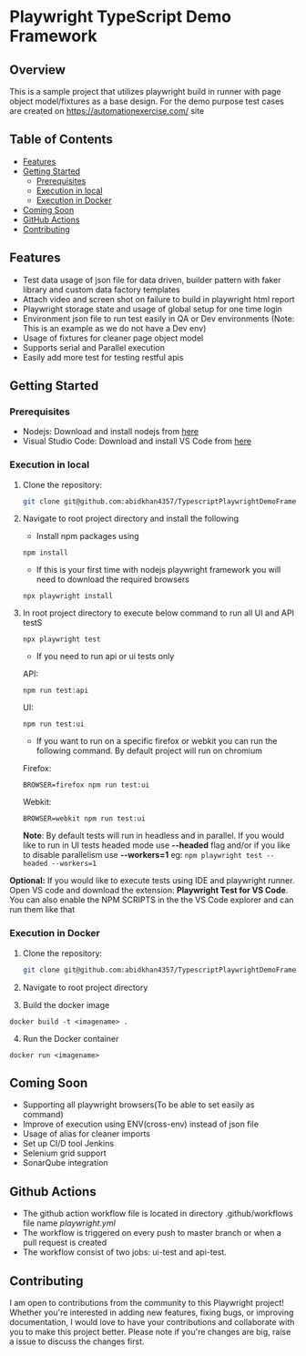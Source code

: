 # Playwright TypeScript Demo Framework

## Overview
This is a sample project that utilizes playwright build in runner with page object model/fixtures as a base design. For the demo purpose test cases are created on https://automationexercise.com/ site

## Table of Contents

- [Features](#features)
- [Getting Started](#getting-started)
  - [Prerequisites](#prerequisites)
  - [Execution in local](#execution-in-local)
  - [Execution in Docker](#execution-in-docker)
- [Coming Soon](#coming-soon)
- [GitHub Actions](#github-actions)
- [Contributing](#contributing)

## Features
- Test data usage of json file for data driven, builder pattern with faker library and custom data factory templates
- Attach video and screen shot on failure to build in playwright html report
- Playwright storage state and usage of global setup for one time login
- Environment json file to run test easily in QA or Dev environments (Note: This is an example as we do not have a Dev env)
- Usage of fixtures for cleaner page object model
- Supports serial and Parallel execution
- Easily add more test for testing restful apis

## Getting Started

### Prerequisites
- Nodejs: Download and install nodejs from [here](https://nodejs.org/en/download)
- Visual Studio Code: Download and install VS Code from [here](https://code.visualstudio.com/)

### Execution in local
1. Clone the repository:

   ```sh
   git clone git@github.com:abidkhan4357/TypescriptPlaywrightDemoFramework.git
   ```
2.  Navigate to root project directory and install the following
    * Install npm packages using
    ```
    npm install
    ```
    * If this is your first time with nodejs playwright framework you will need to download the required browsers
    ```
    npx playwright install
    ```
 3. In root project directory to execute below command to run all UI and API testS
    ```
    npx playwright test
    ```
    * If you need to run api or ui tests only 
    
     API:
     ```
     npm run test:api
     ```  
     UI:
     ```
     npm run test:ui
     ```
     * If you want to run on a specific firefox or webkit you can run the following command. By default project will run on chromium
     
     Firefox:
     ```
     BROWSER=firefox npm run test:ui
     ```
     Webkit:
     ```
     BROWSER=webkit npm run test:ui
     ```
     
      **Note**: By default tests will run in headless and in parallel. 
        If you would like to run in UI tests headed mode use __--headed__ flag and/or if you like to disable parallelism use __--workers=1__
        eg:
        ```
        npm playwright test --headed --workers=1
        ```
        
**Optional:** If you would like to execute tests using IDE and playwright runner. Open VS code and download the extension: **Playwright Test for VS Code**. 
You can also enable the NPM SCRIPTS in the the VS Code explorer and can run them like that


### Execution in Docker
1. Clone the repository:

   ```sh
   git clone git@github.com:abidkhan4357/TypescriptPlaywrightDemoFramework.git
   ```
2.  Navigate to root project directory 

3. Build the docker image
 ```
 docker build -t <imagename> .
 ```
4. Run the Docker container
```
docker run <imagename>
```
## Coming Soon
- Supporting all playwright browsers(To be able to set easily as command)
- Improve of execution using ENV(cross-env) instead of json file
- Usage of alias for cleaner imports
- Set up CI/D tool Jenkins
- Selenium grid support
- SonarQube integration

## Github Actions
- The github action workflow file is located in directory .github/workflows file name _playwright.yml_
- The workflow is triggered on every push to master branch or when a pull request is created 
- The workflow consist of two jobs: ui-test and api-test.

## Contributing
I am open to contributions from the community to this Playwright project! Whether you're interested in adding new features, fixing bugs, or improving documentation, I would love to have your contributions and collaborate with you to make this project better. Please note if you're changes 
are big, raise a issue to discuss the changes first.
